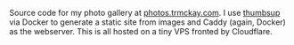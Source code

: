 Source code for my photo gallery at [photos.trmckay.com](https://photos.trmckay.com/). I use [thumbsup](https://thumbsup.github.io) via Docker to generate a static site from images and Caddy (again, Docker) as the webserver. This is all hosted on a tiny VPS fronted by Cloudflare.
